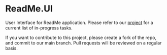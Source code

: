 # ReadMe.UI
User Interface for ReadMe application. Please refer to our [project](https://github.com/foscjos/ReadMe.UI/projects/1) for a current list of in-progress tasks.

If you want to contribute to this project, please create a fork of the repo, and commit to our main branch. Pull requests will be reviewed on a regular basis.
